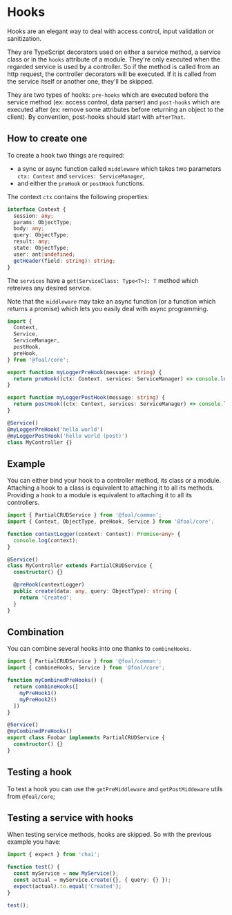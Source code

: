 # Hooks

Hooks are an elegant way to deal with access control, input validation or sanitization.

They are TypeScript decorators used on either a service method, a service class or in the `hooks` attribute of a module. They're only executed when the regarded service is used by a controller. So if the method is called from an http request, the controller decorators will be executed. If it is called from the service itself or another one, they'll be skipped.

They are two types of hooks: `pre-hooks` which are executed before the service method (ex: access control, data parser) and `post-hooks` which are executed after (ex: remove some attributes before returning an object to the client). By convention, post-hooks should start with `afterThat`.

## How to create one

To create a hook two things are required:
- a sync or async function called `middleware` which takes two parameters `ctx: Context` and `services: ServiceManager`,
- and either the `preHook` or `postHook` functions.

The context `ctx` contains the following properties:

```typescript
interface Context {
  session: any;
  params: ObjectType;
  body: any;
  query: ObjectType;
  result: any;
  state: ObjectType;
  user: ant|undefined;
  getHeader(field: string): string;
}
```

The `services` have a `get(ServiceClass: Type<T>): T` method which retreives any desired service.

Note that the `middleware` may take an async function (or a function which returns a promise) which lets you easily deal with async programming.

```typescript
import {
  Context,
  Service,
  ServiceManager,
  postHook,
  preHook,
} from '@foal/core';

export function myLoggerPreHook(message: string) {
  return preHook((ctx: Context, services: ServiceManager) => console.log(message));
}

export function myLoggerPostHook(message: string) {
  return postHook((ctx: Context, services: ServiceManager) => console.log(message));
}

@Service()
@myLoggerPreHook('hello world')
@myLoggerPostHook('hello world (post)')
class MyController {}

```

## Example

You can either bind your hook to a controller method, its class or a module. Attaching a hook to a class is equivalent to attaching it to all its methods. Providing a hook to a module is equivalent to attaching it to all its controllers.

```typescript
import { PartialCRUDService } from '@foal/common';
import { Context, ObjectType, preHook, Service } from '@foal/core';

function contextLogger(context: Context): Promise<any> {
  console.log(context);
}

@Service()
class MyController extends PartialCRUDService {
  constructor() {}

  @preHook(contextLogger)
  public create(data: any, query: ObjectType): string {
    return 'Created';
  }
}
```

## Combination

You can combine several hooks into one thanks to `combineHooks`.

```typescript
import { PartialCRUDService } from '@foal/common';
import { combineHooks, Service } from '@foal/core';

function myCombinedPreHooks() {
  return combineHooks([
    myPreHook1()
    myPreHook2()
  ])
}

@Service()
@myCombinedPreHooks()
export class Foobar implements PartialCRUDService {
  constructor() {}
}

```

## Testing a hook

To test a hook you can use the `getPreMiddleware` and `getPostMiddeware` utils from `@foal/core`;

## Testing a service with hooks

When testing service methods, hooks are skipped. So with the previous example you have:

```typescript
import { expect } from 'chai';

function test() {
  const myService = new MyService();
  const actual = myService.create({}, { query: {} });
  expect(actual).to.equal('Created');
}

test();
```
